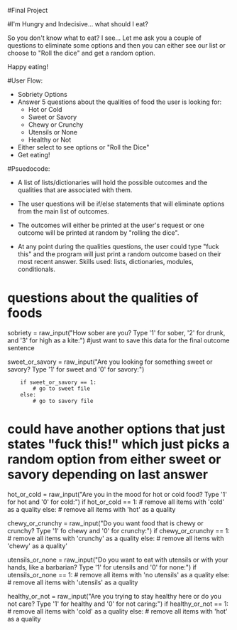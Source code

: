 #Final Project

#I'm Hungry and Indecisive... what should I eat?

So you don't know what to eat? I see... Let me ask you a couple of questions to eliminate some options and then you can either see our list or choose to "Roll the dice" and get a random option.

Happy eating!

#User Flow:

- Sobriety Options
- Answer 5 questions about the qualities of food the user is looking for:
	- Hot or Cold
	- Sweet or Savory
	- Chewy or Crunchy
	- Utensils or None
	- Healthy or Not
- Either select to see options or "Roll the Dice"
- Get eating!

#Psuedocode:

- A list of lists/dictionaries will hold the possible outcomes and the qualities that are associated with them.

- The user questions will be if/else statements that will eliminate options from the main list of outcomes.

- The outcomes will either be printed at the user's request or one outcome will be printed at random by "rolling the dice".

- At any point during the qualities questions, the user could type "fuck this" and the program will just print a random outcome based on their most recent answer.
Skills used: lists, dictionaries, modules, conditionals.

# questions about the qualities of foods

sobriety = raw_input("How sober are you? Type '1' for sober, '2' for drunk, and '3' for high as a kite:")
		#just want to save this data for the final outcome sentence


sweet_or_savory = raw_input("Are you looking for something sweet or savory? Type '1' for sweet and '0' for savory:") 

		if sweet_or_savory == 1:
			# go to sweet file
		else:
			# go to savory file

# could have another options that just states "fuck this!" which just picks a random option from either sweet or savory depending on last answer

hot_or_cold = raw_input("Are you in the mood for hot or cold food? Type '1' for hot and '0' for cold:")
		if hot_or_cold == 1:
			# remove all items with 'cold' as a quality
		else:
			# remove all items with 'hot' as a quality

chewy_or_crunchy = raw_input("Do you want food that is chewy or crunchy? Type '1' fo chewy and '0' for crunchy:")
		if chewy_or_crunchy == 1:
			# remove all items with 'crunchy' as a quality
		else:
			# remove all items with 'chewy' as a quality'

utensils_or_none = raw_input("Do you want to eat with utensils or with your hands, like a barbarian? Type '1' for utensils and '0' for none:")
		if utensils_or_none == 1:
			# remove all items with 'no utensils' as a quality
		else:
			# remove all items with 'utensils' as a quality

healthy_or_not = raw_input("Are you trying to stay healthy here or do you not care? Type '1' for healthy and '0' for not caring:")
		if healthy_or_not == 1:
			# remove all items with 'cold' as a quality
		else:
			# remove all items with 'hot' as a quality




